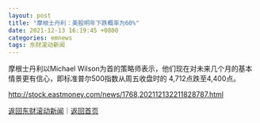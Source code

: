 ```yaml
---
layout: post
title: "摩根士丹利：美股明年下跌概率为60%"
date: 2021-12-13 16:19:45 +0800
categories: emnews
tags: 东财滚动新闻
---
```


摩根士丹利以Michael Wilson为首的策略师表示，他们现在对未来几个月的基本情景更有信心，即标准普尔500指数从周五收盘时的 4,712点跌至4,400点。

<http://stock.eastmoney.com/news/1768,202112132211828787.html>

[返回东财滚动新闻](//finews.withounder.com/emnews/)｜[返回首页](//finews.withounder.com/)